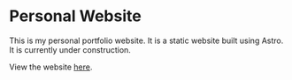 # Personal Website
This is my personal portfolio website. It is a static website built using Astro. It is currently under construction.

View the website [here](https://eilayk.com).